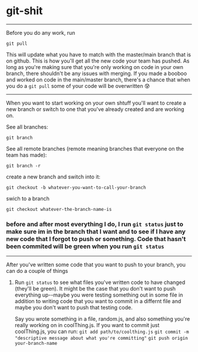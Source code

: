 # git-shit

---

Before you do any work, run
```terminal
git pull
```
This will update what you have to match with the master/main branch that is on github. This is how you'll get all the new code your team has pushed. As long as you're making sure that you're only working on code in your own branch, there shouldn't be any issues with merging. If you made a booboo and worked on code in the main/master branch, there's a chance that when you do a ```git pull``` some of your code will be overwritten :cold_sweat:

---

When you want to start working on your own shtuff you'll want to create a new branch or switch to one that you've already created and are working on.

See all branches:
```terminal
git branch
```

See all remote branches (remote meaning branches that everyone on the team has made):
```terminal
git branch -r
```

create a new branch and switch into it:
```terminal
git checkout -b whatever-you-want-to-call-your-branch
```

swich to a branch
```terminal
git checkout whatever-the-branch-name-is
```

### before and after most everything I do, I run ```git status``` just to make sure im in the branch that I want and to see if I have any new code that I forgot to push or something. Code that hasn't been commited will be green when you run ```git status```

---

After you've written some code that you want to push to your branch, you can do a couple of things

1. Run ```git status``` to see what files you've written code to have changed (they'll be green). It might be the case that you don't want to push everything up--maybe you were testing something out in some file in addition to writing code that you want to commit in a differnt file and maybe you don't want to push that testing code.

    Say you wrote something in a file, random.js, and also something you're really working on in coolThing.js. If you want to commit just coolThing.js, you can run:
    ```git add path/to/coolthing.js```
    ```git commit -m "descriptive message about what you're committing"```
    ```git push origin your-branch-name```

